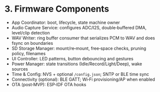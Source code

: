 # 3. Firmware Components

- App Coordinator: boot, lifecycle, state machine owner
- Audio Capture Service: configures ADC/I2S, double‑buffered DMA, level/clip detection
- WAV Writer: ring buffer consumer that serializes PCM to WAV and does fsync on boundaries
- SD Storage Manager: mount/re‑mount, free‑space checks, pruning policy, filenames
- UI Controller: LED patterns, button debouncing and gestures
- Power Manager: state transitions (Idle/Record/Light/Deep), wake sources
- Time & Config: NVS + optional `/config.json`; SNTP or BLE time sync
- Connectivity (optional): BLE GATT; Wi‑Fi provisioning/AP when enabled
- OTA (post‑MVP): ESP‑IDF OTA hooks
